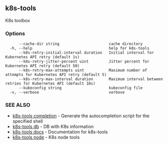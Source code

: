 ## k8s-tools

K8s toolbox

### Options

```
      --cache-dir string                      cache directory
  -h, --help                                  help for k8s-tools
      --k8s-retry-initial-interval duration   Initial interval for Kubernetes API retry (default 1s)
      --k8s-retry-jitter-percent uint         Jitter percent for Kubernetes API retry (default 50)
      --k8s-retry-max-attempts uint           Maximum number of attempts for Kubernetes API retry (default 5)
      --k8s-retry-max-interval duration       Maximum interval between retries for Kubernetes API (default 10s)
      --kubeconfig string                     kubeconfig file
  -v, --verbose                               verbose
```

### SEE ALSO

* [k8s-tools completion](k8s-tools_completion.md)	 - Generate the autocompletion script for the specified shell
* [k8s-tools db](k8s-tools_db.md)	 - DB with K8s information
* [k8s-tools docs](k8s-tools_docs.md)	 - Documentation for k8s-tools
* [k8s-tools node](k8s-tools_node.md)	 - K8s node tools

